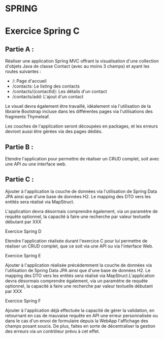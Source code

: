 # SPRING

# Exercice Spring C

## Partie A :

Réaliser une application Spring MVC offrant la visualisation d'une collection d'objets Java de classe Contact (avec au moins 3 champs) et ayant les routes suivantes :
- /: Page d'accueil
- /contacts: Le listing des contacts
- /contacts/{contactId}: Les détails d'un contact
- /contacts/add: L'ajout d'un contact

Le visuel devra également être travaillé, idéalement via l'utilisation de la librairie Bootstrap incluse dans les différentes pages via l'utilisations des fragments Thymeleaf.

Les couches de l'application seront découpées en packages, et les erreurs devront aussi être gérées via des pages dédiés.

## Partie B :

Etendre l'application pour permettre de réaliser un CRUD complet, soit avec une API *ou* une interface web.

## Partie C :

Ajouter à l'application la couche de données via l'utilisation de Spring Data JPA ainsi que d'une base de données H2. Le mapping des DTO vers les entités sera réalisé via 
MapStruct. 

L'application devra désormais comprendre également, via un paramètre de requête optionnel, la capacité à faire une recherche par valeur textuelle débutant par XXX

Exercice Spring D
 
Etendre l'application réalisée durant l'exercice C pour lui permettre de réaliser un CRUD complet, que ce soit via une API ou via l'interface Web. 

Exercice Spring E
 
Ajouter à l'application réalisée précédemment la couche de données via l'utilisation de Spring Data JPA ainsi que d'une base de données H2. Le mapping des DTO vers les entités sera réalisé via MapStruct.L'application devra désormais comprendre également, via un paramètre de requête optionnel, la capacité à faire une recherche par valeur textuelle débutant par XXX

Exercice Spring F
 
Ajouter à l'application déjà effectuée la capacité de gérer la validation, en retournant en cas de mauvaise requête en API une erreur personnalisée ou dans le cas d'un envoi de formulaire depuis la WebApp l'affichage des champs posant soucis. De plus, faites en sorte de décentraliser la gestion des erreurs via un contrôleur prévu à cet effet.
